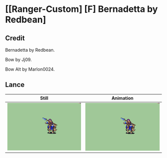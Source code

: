 # [\[Ranger-Custom\] \[F\] Bernadetta by Redbean]

## Credit

Bernadetta by Redbean.

Bow by Jj09.

Bow Alt by Marlon0024.
	
## Lance

| Still | Animation |
| :---: | :-------: |
| ![Lance still](./Lance_000.png) | ![Lance animation](./Lance.gif) |
